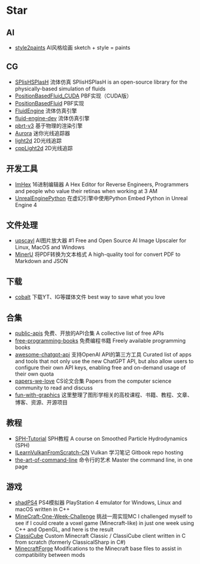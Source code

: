 # Star

## AI
- [style2paints](https://github.com/lllyasviel/style2paints) AI风格绘画 sketch + style = paints

## CG
- [SPlisHSPlasH](https://github.com/InteractiveComputerGraphics/SPlisHSPlasH) 流体仿真 SPlisHSPlasH is an open-source library for the physically-based simulation of fluids
- [PositionBasedFluid_CUDA](https://github.com/ZeusYang/PositionBasedFluid_CUDA) PBF实现（CUDA版）
- [PositionBasedFluid](https://github.com/ZeusYang/PositionBasedFluid) PBF实现
- [FluidEngine](https://github.com/ZeusYang/FluidEngine) 流体仿真引擎
- [fluid-engine-dev](https://github.com/doyubkim/fluid-engine-dev) 流体仿真引擎
- [pbrt-v3](https://github.com/mmp/pbrt-v3) 基于物理的渲染引擎
- [Aurora](https://github.com/ZeusYang/Aurora) 迷你光线追踪器
- [light2d](https://github.com/miloyip/light2d) 2D光线追踪
- [cppLight2d](https://github.com/lilypuye/cppLight2d) 2D光线追踪

## 开发工具
- [ImHex](https://github.com/WerWolv/ImHex) 16进制编辑器 A Hex Editor for Reverse Engineers, Programmers and people who value their retinas when working at 3 AM
- [UnrealEnginePython](https://github.com/20tab/UnrealEnginePython) 在虚幻引擎中使用Python Embed Python in Unreal Engine 4

## 文件处理
- [upscayl](https://github.com/upscayl/upscayl) AI图片放大器 #1 Free and Open Source AI Image Upscaler for Linux, MacOS and Windows
- [MinerU](https://github.com/opendatalab/MinerU) 将PDF转换为文本格式 A high-quality tool for convert PDF to Markdown and JSON

## 下载
- [cobalt](https://github.com/imputnet/cobalt) 下载YT、IG等媒体文件 best way to save what you love

## 合集
- [public-apis](https://github.com/public-apis/public-apis) 免费、开放的API合集 A collective list of free APIs
- [free-programming-books](https://github.com/EbookFoundation/free-programming-books) 免费编程书籍 Freely available programming books
- [awesome-chatgpt-api](https://github.com/reorx/awesome-chatgpt-api) 支持OpenAI API的第三方工具 Curated list of apps and tools that not only use the new ChatGPT API, but also allow users to configure their own API keys, enabling free and on-demand usage of their own quota
- [papers-we-love](https://github.com/papers-we-love/papers-we-love) CS论文合集 Papers from the computer science community to read and discuss
- [fun-with-graphics](https://github.com/ZeusYang/fun-with-graphics) 这里整理了图形学相关的高校课程、书籍、教程、文章、博客、资源、开源项目

## 教程
- [SPH-Tutorial](https://github.com/InteractiveComputerGraphics/SPH-Tutorial) SPH教程 A course on Smoothed Particle Hydrodynamics (SPH)
- [ILearnVulkanFromScratch-CN](https://github.com/GavinKG/ILearnVulkanFromScratch-CN) Vulkan 学习笔记 Gitbook repo hosting
- [the-art-of-command-line](https://github.com/jlevy/the-art-of-command-line) 命令行的艺术 Master the command line, in one page

## 游戏
- [shadPS4](https://github.com/shadps4-emu/shadPS4) PS4模拟器 PlayStation 4 emulator for Windows, Linux and macOS written in C++
- [MineCraft-One-Week-Challenge](https://github.com/Hopson97/MineCraft-One-Week-Challenge) 挑战一周实现MC I challenged myself to see if I could create a voxel game (Minecraft-like) in just one week using C++ and OpenGL, and here is the result
- [ClassiCube](https://github.com/ClassiCube/ClassiCube) Custom Minecraft Classic / ClassiCube client written in C from scratch (formerly ClassicalSharp in C#)
- [MinecraftForge](https://github.com/MinecraftForge/MinecraftForge) Modifications to the Minecraft base files to assist in compatibility between mods